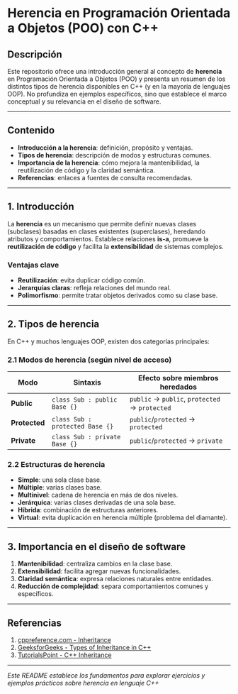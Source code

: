 # Herencia en Programación Orientada a Objetos (POO) con C++

## Descripción

Este repositorio ofrece una introducción general al concepto de **herencia** en Programación Orientada a Objetos (POO) y presenta un resumen de los distintos tipos de herencia disponibles en C++ (y en la mayoría de lenguajes OOP). No profundiza en ejemplos específicos, sino que establece el marco conceptual y su relevancia en el diseño de software.

---

## Contenido

* **Introducción a la herencia**: definición, propósito y ventajas.
* **Tipos de herencia**: descripción de modos y estructuras comunes.
* **Importancia de la herencia**: cómo mejora la mantenibilidad, la reutilización de código y la claridad semántica.
* **Referencias**: enlaces a fuentes de consulta recomendadas.

---

## 1. Introducción

La **herencia** es un mecanismo que permite definir nuevas clases (subclases) basadas en clases existentes (superclases), heredando atributos y comportamientos. Establece relaciones **is-a**, promueve la **reutilización de código** y facilita la **extensibilidad** de sistemas complejos.

### Ventajas clave

* **Reutilización**: evita duplicar código común.
* **Jerarquías claras**: refleja relaciones del mundo real.
* **Polimorfismo**: permite tratar objetos derivados como su clase base.

---

## 2. Tipos de herencia

En C++ y muchos lenguajes OOP, existen dos categorías principales:

### 2.1 Modos de herencia (según nivel de acceso)

| Modo          | Sintaxis                        | Efecto sobre miembros heredados                |
| ------------- | ------------------------------- | ---------------------------------------------- |
| **Public**    | `class Sub : public Base {}`    | `public` → `public`, `protected` → `protected` |
| **Protected** | `class Sub : protected Base {}` | `public`/`protected` → `protected`             |
| **Private**   | `class Sub : private Base {}`   | `public`/`protected` → `private`               |

### 2.2 Estructuras de herencia

* **Simple**: una sola clase base.
* **Múltiple**: varias clases base.
* **Multinivel**: cadena de herencia en más de dos niveles.
* **Jerárquica**: varias clases derivadas de una sola base.
* **Híbrida**: combinación de estructuras anteriores.
* **Virtual**: evita duplicación en herencia múltiple (problema del diamante).

---

## 3. Importancia en el diseño de software

1. **Mantenibilidad**: centraliza cambios en la clase base.
2. **Extensibilidad**: facilita agregar nuevas funcionalidades.
3. **Claridad semántica**: expresa relaciones naturales entre entidades.
4. **Reducción de complejidad**: separa comportamientos comunes y específicos.

---

## Referencias

1. [cppreference.com - Inheritance](https://en.cppreference.com/w/cpp/language/inheritance)
2. [GeeksforGeeks - Types of Inheritance in C++](https://www.geeksforgeeks.org/types-of-inheritance-in-c-with-examples/)
3. [TutorialsPoint - C++ Inheritance](https://www.tutorialspoint.com/cplusplus/cpp_inheritance.htm)

---

*Este README establece los fundamentos para explorar ejercicios y ejemplos prácticos sobre herencia en lenguaje C++*

